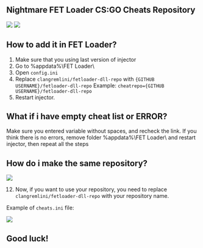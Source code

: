## Nightmare FET Loader CS:GO Cheats Repository
![](https://img.shields.io/badge/TG-t.me/nightmarefet-brightgreen) ![](https://img.shields.io/badge/support-t.me/txxicangel-critical)
## How to add it in FET Loader?
 1. Make sure that you using last version of injector
 2. Go to %appdata%\FET Loader\
 3. Open `config.ini`
 4. Replace `clangremlini/fetloader-dll-repo` with `{GITHUB USERNAME}/fetloader-dll-repo`
 Example: `cheatrepo={GITHUB USERNAME}/fetloader-dll-repo`
 6. Restart injector.

## What if i have empty cheat list or ERROR?
Make sure you entered variable without spaces, and recheck the link.
If you think there is no errors, remove folder %appdata%\FET Loader\ and restart injector, then repeat all the steps

## How do i make the same repository?

 ![](https://i.imgur.com/KH6sKqa.png)

 12. Now, if you want to use your repository, you need to replace `clangremlini/fetloader-dll-repo` with your repository name.

Example of `cheats.ini` file:

  ![](https://i.imgur.com/RSJBiOG.png)
## Good luck!
